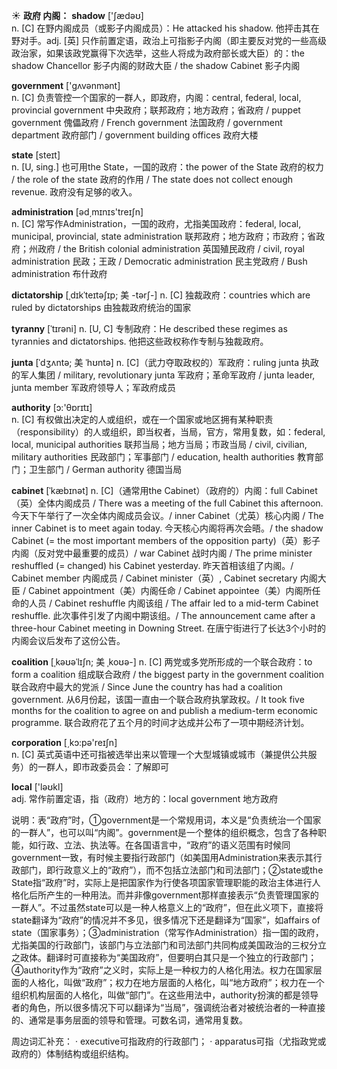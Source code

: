 ☀ <span class="category">**政府 内阁：**</span>
<span class="vocabulary">**shadow**</span> ['ʃædəʊ]  
<span class="definition">n. [C] 在野内阁成员（或影子内阁成员）：</span>He attacked his shadow. 他抨击其在野对手。<span class="definition">adj. [英] 只作前置定语，政治上可指影子内阁（即主要反对党的一些高级政治家，如果该政党赢得下次选举，这些人将成为政府部长或大臣）的：</span>the shadow Chancellor 影子内阁的财政大臣 / the shadow Cabinet 影子内阁

<span class="vocabulary">**government**</span> ['ɡʌvənmənt]  
<span class="definition">n. [C] 负责管控一个国家的一群人，即政府，内阁：</span>central, federal, local, provincial government 中央政府；联邦政府；地方政府；省政府 / puppet government 傀儡政府 / French government 法国政府 / government department 政府部门 / government building offices 政府大楼

<span class="vocabulary">**state**</span> [steɪt]  
<span class="definition">n. [U, sing.] 也可用the State，一国的政府：</span>the power of the State 政府的权力 / the role of the state 政府的作用 / The state does not collect enough revenue. 政府没有足够的收入。

<span class="vocabulary">**administration**</span> [əd͵mɪnɪs'treɪʃn]  
<span class="definition">n. [C] 常写作Administration，一国的政府，尤指美国政府：</span>federal, local, municipal, provincial, state administration 联邦政府；地方政府；市政府；省政府；州政府 / the British colonial administration 英国殖民政府 / civil, royal administration 民政；王政 / Democratic administration 民主党政府 / Bush administration 布什政府

<span class="vocabulary">**dictatorship**</span> [ˌdɪkˈteɪtəʃɪp; 美 -tərʃ-]
<span class="definition">n. [C] 独裁政府：</span>countries which are ruled by dictatorships 由独裁政府统治的国家
                      
<span class="vocabulary">**tyranny**</span> [ˈtɪrəni]
<span class="definition">n. [U, C] 专制政府：</span>He described these regimes as tyrannies and dictatorships. 他把这些政权称作专制与独裁政府。

<span class="vocabulary">**junta**</span> [ˈdʒʌntə; 美 ˈhʊntə]
<span class="definition">n. [C]（武力夺取政权的）军政府：</span>ruling junta 执政的军人集团 / military, revolutionary junta 军政府；革命军政府 / junta leader, junta member 军政府领导人；军政府成员

<span class="vocabulary">**authority**</span> [ɔ:'θɒrɪtɪ]  
<span class="definition">n. [C] 有权做出决定的人或组织，或在一个国家或地区拥有某种职责（responsibility）的人或组织，即当权者，当局，官方，常用复数，如：</span>federal, local, municipal authorities 联邦当局；地方当局；市政当局 / civil, civilian, military authorities 民政部门；军事部门 / education, health authorities 教育部门；卫生部门 / German authority 德国当局
                      
<span class="vocabulary">**cabinet**</span> [ˈkæbɪnət]
<span class="definition">n. [C]（通常用the Cabinet）（政府的）内阁：</span>full Cabinet（英）全体内阁成员 / There was a meeting of the full Cabinet this afternoon. 今天下午举行了一次全体内阁成员会议。/ inner Cabinet（尤英）核心内阁 / The inner Cabinet is to meet again today. 今天核心内阁将再次会晤。/ the shadow Cabinet (= the most important members of the opposition party)（英）影子内阁（反对党中最重要的成员）/ war Cabinet 战时内阁 / The prime minister reshuffled (= changed) his Cabinet yesterday. 昨天首相该组了内阁。/ Cabinet member 内阁成员 / Cabinet minister（英）, Cabinet secretary 内阁大臣 / Cabinet appointment（美）内阁任命 / Cabinet appointee（美）内阁所任命的人员 / Cabinet reshuffle 内阁该组 / The affair led to a mid-term Cabinet reshuffle. 此次事件引发了内阁中期该组。/ The announcement came after a three-hour Cabinet meeting in Downing Street. 在唐宁街进行了长达3个小时的内阁会议后发布了这份公告。
           
<span class="vocabulary">**coalition**</span> [ˌkəʊəˈlɪʃn; 美 ˌkoʊə-]
<span class="definition">n. [C] 两党或多党所形成的一个联合政府：</span>to form a coalition 组成联合政府 / the biggest party in the government coalition 联合政府中最大的党派 / Since June the country has had a coalition government. 从6月份起，该国一直由一个联合政府执掌政权。/ It took five months for the coalition to agree on and publish a medium-term economic programme. 联合政府花了五个月的时间才达成并公布了一项中期经济计划。

<span class="vocabulary">**corporation**</span> [͵kɔ:pə'reɪʃn]  
<span class="definition">n. [C] 英式英语中还可指被选举出来以管理一个大型城镇或城市（兼提供公共服务）的一群人，即市政委员会：</span>了解即可

<span class="vocabulary">**local**</span> ['ləʊkl]  
<span class="definition">adj. 常作前置定语，指（政府）地方的：</span>local government 地方政府

说明：表“政府”时，①government是一个常规用词，本义是“负责统治一个国家的一群人”，也可以叫“内阁”。government是一个整体的组织概念，包含了各种职能，如行政、立法、执法等。在各国语言中，“政府”的语义范围有时候同government一致，有时候主要指行政部门（如美国用Administration来表示其行政部门，即行政意义上的“政府”），而不包括立法部门和司法部门；②state或the State指“政府”时，实际上是把国家作为行使各项国家管理职能的政治主体进行人格化后所产生的一种用法。而并非像government那样直接表示“负责管理国家的一群人”。不过虽然state可以是一种人格意义上的“政府”，但在此义项下，直接将state翻译为“政府”的情况并不多见，很多情况下还是翻译为“国家”，如affairs of state（国家事务）；③administration（常写作Administration）指一国的政府，尤指美国的行政部门，该部门与立法部门和司法部门共同构成美国政治的三权分立之政体。翻译时可直接称为“美国政府”，但要明白其只是一个独立的行政部门；④authority作为“政府”之义时，实际上是一种权力的人格化用法。权力在国家层面的人格化，叫做“政府”；权力在地方层面的人格化，叫“地方政府”；权力在一个组织机构层面的人格化，叫做“部门”。在这些用法中，authority扮演的都是领导者的角色，所以很多情况下可以翻译为“当局”，强调统治者对被统治者的一种直接的、通常是事务层面的领导和管理。可数名词，通常用复数。

周边词汇补充：
· executive可指政府的行政部门；
· apparatus可指（尤指政党或政府的）体制结构或组织结构。



